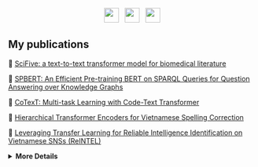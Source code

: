 <p align='center'>
<a href="https://www.facebook.com/phanlongboy1"><img height="30" src="https://raw.githubusercontent.com/trinwin/trinwin/master/icons/facebook.png"></a>&nbsp;&nbsp;
<a href="https://www.instagram.com/longphann/"><img height="30" src="https://raw.githubusercontent.com/trinwin/trinwin/master/icons/instagram.png?raw=true"></a>&nbsp;&nbsp;
<a href="https://www.linkedin.com/in/long-phan-3110//"><img height="30" src="https://raw.githubusercontent.com/trinwin/trinwin/master/icons/linkedin.png?raw=true"></a>
 
 
 ## My publications
  
  📝 <a href="https://arxiv.org/abs/2106.03598">SciFive: a text-to-text transformer model for biomedical literature</a>
 
  📝 <a href="https://arxiv.org/abs/2106.09997">SPBERT: An Efficient Pre-training BERT on SPARQL Queries for Question Answering over Knowledge Graphs</a>

  📝 <a href="https://arxiv.org/abs/2105.08645">CoTexT: Multi-task Learning with Code-Text Transformer</a>
  
  📝 <a href="https://arxiv.org/abs/2105.13578">Hierarchical Transformer Encoders for Vietnamese Spelling Correction</a>
  
  📝 <a href="https://arxiv.org/abs/2012.07557">Leveraging Transfer Learning for Reliable Intelligence Identification on Vietnamese SNSs (ReINTEL)</a>
 <details>
 <summary><strong> More Details </strong></summary>


## Getting Started

```
String myName = "Long Phan";
String myFullName = "Phan Nguyen Hoang Long";
String myGoalsIn5Years = "Getting a PHD in AI";
String myGoalsIn10Years = "Working and Meeting Great People and Investing in myself";
String myGoalsIn20Years = "Becoming a Tech Investor/Influencer/Speaker";
```

## Features

📝  An AI Engineer working on Ki-Ki, the first Vietnamese intelligent personal assistant at Zalo Group / VNG Corportation

📝  Working on a paper named "Hierarchical Transformer Encoders for Vietnamese Spelling Correction" proposing a first Hierarchical Transformer model for Vietnamese spelling correction problem 

## Connect 
☕️    I love coffee so just send me a mesage on <a href="https://www.facebook.com/phanlongboy1">Facebook</a> or <a href="https://www.instagram.com/longphann/">Instagram</a> then we can meet up.

## Contribution
![Long Phan's github stats](https://github-readme-stats.vercel.app/api?username=justinphan3110&show_icons=true&theme=radical)

</details>
</details>
